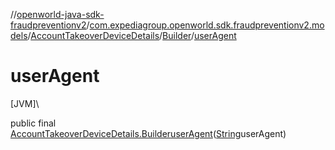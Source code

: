 //[openworld-java-sdk-fraudpreventionv2](../../../../index.md)/[com.expediagroup.openworld.sdk.fraudpreventionv2.models](../../index.md)/[AccountTakeoverDeviceDetails](../index.md)/[Builder](index.md)/[userAgent](user-agent.md)

# userAgent

[JVM]\

public final [AccountTakeoverDeviceDetails.Builder](index.md)[userAgent](user-agent.md)([String](https://docs.oracle.com/javase/8/docs/api/java/lang/String.html)userAgent)
